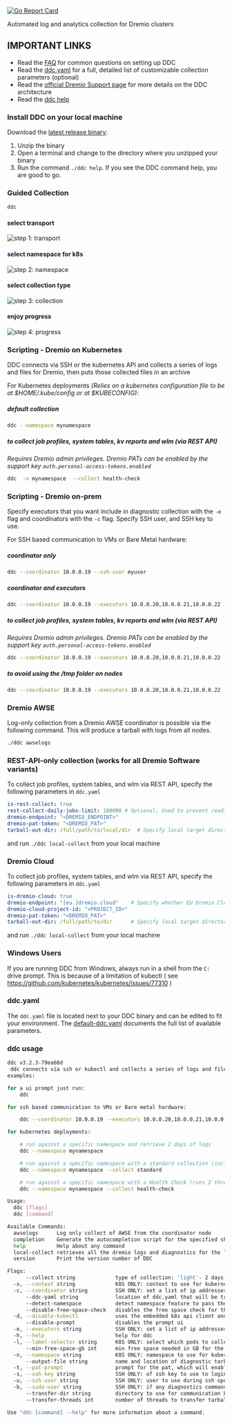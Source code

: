 [![Go Report Card](https://goreportcard.com/badge/github.com/dremio/dremio-diagnostic-collector/v3)](https://goreportcard.com/report/github.com/dremio/dremio-diagnostic-collector/v3)


Automated log and analytics collection for Dremio clusters

## IMPORTANT LINKS

* Read the [FAQ](FAQ.md) for common questions on setting up DDC
* Read the [ddc.yaml](default-ddc.yaml) for a full, detailed list of customizable collection parameters (optional)
* Read the [official Dremio Support page](https://support.dremio.com/hc/en-us/articles/15560006579739) for more details on the DDC architecture
* Read the [ddc help](https://github.com/dremio/dremio-diagnostic-collector/edit/main/README.md#ddc-flags)

### Install DDC on your local machine

Download the [latest release binary](https://github.com/dremio/dremio-diagnostic-collector/releases/latest):

1. Unzip the binary
2. Open a terminal and change to the directory where you unzipped your binary
3. Run the command `./ddc help`. If you see the DDC command help, you are good to go.

### Guided Collection

```bash
ddc
```
#### select transport
![step 1: transport](select.png)
#### select namespace for k8s
![step 2: namespace](namespaces.png)
#### select collection type
![step 3: collection](collection.png)
#### enjoy progress
![step 4: progress](progress.png)


### Scripting - Dremio on Kubernetes

DDC connects via SSH or the kubernetes API and collects a series of logs and files for Dremio, then puts those collected files in an archive

For Kubernetes deployments _(Relies on a kubernetes configuration file to be at $HOME/.kube/config or at $KUBECONFIG)_:

##### default collection
```bash
ddc --namespace mynamespace
```
      
##### to collect job profiles, system tables, kv reports and wlm (via REST API)
_Requires Dremio admin privileges. Dremio PATs can be enabled by the support key `auth.personal-access-tokens.enabled`_
```bash
ddc  -n mynamespace  --collect health-check
```

### Scripting - Dremio on-prem

Specify executors that you want include in diagnostic collection with the `-e` flag and coordinators with the `-c` flag. Specify SSH user, and SSH key to use.

For SSH based communication to VMs or Bare Metal hardware:

##### coordinator only

```bash
ddc --coordinator 10.0.0.19 --ssh-user myuser 
```    
##### coordinator and executors
        
```bash
ddc --coordinator 10.0.0.19 --executors 10.0.0.20,10.0.0.21,10.0.0.22 --ssh-user myuser
```

##### to collect job profiles, system tables, kv reports and wlm (via REST API)
_Requires Dremio admin privileges. Dremio PATs can be enabled by the support key `auth.personal-access-tokens.enabled`_
```bash
ddc --coordinator 10.0.0.19 --executors 10.0.0.20,10.0.0.21,10.0.0.22 --sudo-user dremio --ssh-user myuser --collect health-check
```    
    
##### to avoid using the /tmp folder on nodes

```bash
ddc --coordinator 10.0.0.19 --executors 10.0.0.20,10.0.0.21,10.0.0.22 --sudo-user dremio --ssh-user myuser --transfer-dir /mnt/lots_of_storage/
```

### Dremio AWSE

Log-only collection from a Dremio AWSE coordinator is possible via the following command. This will produce a tarball with logs from all nodes.

```bash
./ddc awselogs
```

### REST-API-only collection (works for all Dremio Software variants)
To collect job profiles, system tables, and wlm via REST API, specify the following parameters in `ddc.yaml`
```yaml
is-rest-collect: true
rest-collect-daily-jobs-limit: 100000 # Optional; Used to prevent reading from large sys.jobs_recent table
dremio-endpoint: "<DREMIO_ENDPOINT>"
dremio-pat-token: "<DREMIO_PAT>"
tarball-out-dir: /full/path/to/local/dir  # Specify local target directory
```
and run `./ddc local-collect` from your local machine

### Dremio Cloud
To collect job profiles, system tables, and wlm via REST API, specify the following parameters in `ddc.yaml`
```yaml
is-dremio-cloud: true
dremio-endpoint: "[eu.]dremio.cloud"    # Specify whether EU Dremio Cloud or not
dremio-cloud-project-id: "<PROJECT_ID>"
dremio-pat-token: "<DREMIO_PAT>"
tarball-out-dir: /full/path/to/dir      # Specify local target directory
```
and run `./ddc local-collect` from your local machine

### Windows Users

If you are running DDC from Windows, always run in a shell from the `C:` drive prompt. 
This is because of a limitation of kubectl ( see https://github.com/kubernetes/kubernetes/issues/77310 )

### ddc.yaml

The `ddc.yaml` file is located next to your DDC binary and can be edited to fit your environment. The [default-ddc.yaml](default-ddc.yaml) documents the full list of available parameters.


### ddc usage

```bash
ddc v3.2.3-79ea60d
 ddc connects via ssh or kubectl and collects a series of logs and files for dremio, then puts those collected files in an archive
examples:

for a ui prompt just run:
	ddc 

for ssh based communication to VMs or Bare metal hardware:

	ddc --coordinator 10.0.0.19 --executors 10.0.0.20,10.0.0.21,10.0.0.22 --ssh-user myuser --ssh-key ~/.ssh/mykey --sudo-user dremio 

for kubernetes deployments:

	# run against a specific namespace and retrieve 2 days of logs
	ddc --namespace mynamespace

	# run against a specific namespace with a standard collection (includes jfr, top and 30 days of queries.json logs)
	ddc --namespace mynamespace	--collect standard

	# run against a specific namespace with a Health Check (runs 2 threads and includes everything in a standard collection plus collect 25,000 job profiles, system tables, kv reports and Work Load Manager (WLM) reports)
	ddc --namespace mynamespace	--collect health-check

Usage:
  ddc [flags]
  ddc [command]

Available Commands:
  awselogs      Log only collect of AWSE from the coordinator node
  completion    Generate the autocompletion script for the specified shell
  help          Help about any command
  local-collect retrieves all the dremio logs and diagnostics for the local node and saves the results in a compatible format for Dremio support
  version       Print the version number of DDC

Flags:
      --collect string             type of collection: 'light'- 2 days of logs (no top or jfr). 'standard' - includes jfr, top, 7 days of logs and 30 days of queries.json logs. 'standard+jstack' - all of 'standard' plus jstack. 'health-check' - all of 'standard' + WLM, KV Store Report, 25,000 Job Profiles (default "light")
  -x, --context string             K8S ONLY: context to use for kubernetes pods
  -c, --coordinator string         SSH ONLY: set a list of ip addresses separated by commas
      --ddc-yaml string            location of ddc.yaml that will be transferred to remote nodes for collection configuration (default "/opt/homebrew/Cellar/ddc/3.2.3/libexec/ddc.yaml")
      --detect-namespace           detect namespace feature to pass the namespace automatically
      --disable-free-space-check   disables the free space check for the --transfer-dir
  -d, --disable-kubectl            uses the embedded k8s api client and skips the use of kubectl for transfers and copying
      --disable-prompt             disables the prompt ui
  -e, --executors string           SSH ONLY: set a list of ip addresses separated by commas
  -h, --help                       help for ddc
  -l, --label-selector string      K8S ONLY: select which pods to collect: follows kubernetes label syntax see https://kubernetes.io/docs/concepts/overview/working-with-objects/labels/#label-selectors (default "role=dremio-cluster-pod")
      --min-free-space-gb int      min free space needed in GB for the process to run (default 40)
  -n, --namespace string           K8S ONLY: namespace to use for kubernetes pods
      --output-file string         name and location of diagnostic tarball (default "diag.tgz")
  -t, --pat-prompt                 prompt for the pat, which will enable collection of kv report, system tables, job profiles and the workload manager report
  -s, --ssh-key string             SSH ONLY: of ssh key to use to login
  -u, --ssh-user string            SSH ONLY: user to use during ssh operations to login
  -b, --sudo-user string           SSH ONLY: if any diagnostics commands need a sudo user (i.e. for jcmd)
      --transfer-dir string        directory to use for communication between the local-collect command and this one (default "/tmp/ddc-20240906174311")
      --transfer-threads int       number of threads to transfer tarballs (default 2)

Use "ddc [command] --help" for more information about a command.

```
